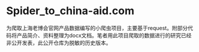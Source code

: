 # Spider_to_china-aid.com
 为爬取上海老博会官网产品数据编写的小爬虫项目，主要基于request。附部分代码将产品简介、资料整理为docx文档。笔者用此项目爬取的数据进行的研究已经非公开发表，此公开仓库为脱敏的历史版本。
